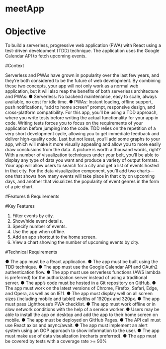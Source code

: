 # meetApp

# Objective
To build a serverless, progressive web application (PWA) with React using a test-driven
development (TDD) technique. The application uses the Google Calendar API to fetch
upcoming events.

#Context

Serverless and PWAs have grown in popularity over the last few years, and they’re both
considered to be the future of web development. By combining these two concepts, your app
will not only work as a normal web application, but it will also reap the benefits of both
serverless architecture and PWAs:
● Serverless: No backend maintenance, easy to scale, always available, no cost for idle
time.
● PWAs: Instant loading, offline support, push notifications, “add to home screen” prompt,
responsive design, and cross-platform compatibility.
For this app, you’ll be using a TDD approach, where you write tests before writing the actual
functionality for your app in code. Writing tests forces you to focus on the requirements of your
application before jumping into the code. TDD relies on the repetition of a very short
development cycle, allowing you to get immediate feedback and deliver high-quality code.
Last but not least, you’ll add some graphs to your app, which will make it more visually
appealing and allow you to more easily draw conclusions from the data. A picture is worth a
thousand words, right? With a number of visualization techniques under your belt, you’ll be able
to display any type of data you want and produce a variety of output formats. Your app will allow
users to search for a city and get a list of events hosted in that city. For the data visualization
component, you’ll add two charts—one that shows how many events will take place in that city
on upcoming days, and another that visualizes the popularity of event genres in the form of a
pie chart.

#Features & Requirements

#Key Features

1. Filter events by city.
2. Show/hide event details.
3. Specify number of events.
4. Use the app when offline.
5. Add an app shortcut to the home screen.
6. View a chart showing the number of upcoming events by city.

#Technical Requirements

● The app must be a React application.
● The app must be built using the TDD technique.
● The app must use the Google Calendar API and OAuth2 authentication flow.
● The app must use serverless functions (AWS lambda is preferred) for the authorization
server instead of using a traditional server.
● The app’s code must be hosted in a Git repository on GitHub.
● The app must work on the latest versions of Chrome, Firefox, Safari, Edge, and Opera,
as well as on IE11.
● The app must display well on all screen sizes (including mobile and tablet) widths of
1920px and 320px.
● The app must pass Lighthouse’s PWA checklist.
● The app must work offline or in slow network conditions with the help of a service
worker.
● Users may be able to install the app on desktop and add the app to their home screen
on mobile.
● The app must be deployed on GitHub Pages.
● The API call must use React axios and async/await.
● The app must implement an alert system using an OOP approach to show information to
the user.
● The app must make use of data visualization (recharts preferred).
● The app must be covered by tests with a coverage rate >= 90%
